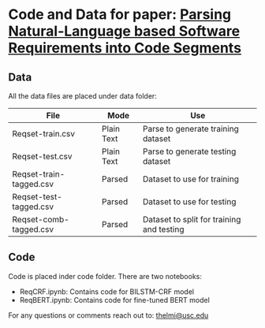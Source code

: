 # Code and Data for paper: [Parsing Natural-Language based Software Requirements into Code Segments](https://toorajhelmi.github.io/home/publication/parsing)

## Data

All the data files are placed under data folder:

| File                    | Mode       | Use                                       |
|-------------------------|------------|-------------------------------------------|
| Reqset-train.csv        | Plain Text | Parse to generate training dataset        |
| Reqset-test.csv         | Plain Text | Parse to generate testing dataset         |
| Reqset-train-tagged.csv | Parsed     | Dataset to use for training               |
| Reqset-test-tagged.csv  | Parsed     | Dataset to use for testing                |
| Reqset-comb-tagged.csv  | Parsed     | Dataset to split for training and testing |


## Code
Code is placed inder code folder. There are two notebooks:

- ReqCRF.ipynb: Contains code for BILSTM-CRF model
- ReqBERT.ipynb: Contains code for fine-tuned BERT model


For any questions or comments reach out to: thelmi@usc.edu